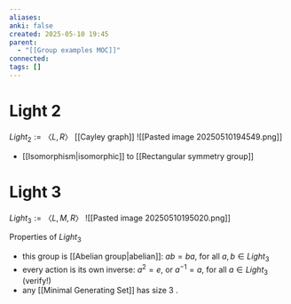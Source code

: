 ```yaml
---
aliases: 
anki: false
created: 2025-05-10 19:45
parent:
  - "[[Group examples MOC]]"
connected: 
tags: []
---
```


# Light 2

$Light_2 := 〈L, R〉$
[[Cayley graph]]
![[Pasted image 20250510194549.png]]

- [[Isomorphism|isomorphic]] to [[Rectangular symmetry group]]

# Light 3

$Light_3 := 〈L, M, R〉$
![[Pasted image 20250510195020.png]]

Properties of $Light_3$
- this group is [[Abelian group|abelian]]: $ab = ba$, for all $a, b \in Light_3$
- every action is its own inverse: $a^2 = e$, or $a^{-1} = a$, for all $a \in Light_3$ (verify!)
- any [[Minimal Generating Set]] has size 3 .
